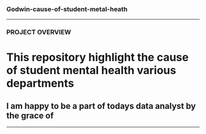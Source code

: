 ### Godwin-cause-of-student-metal-heath
---
### PROJECT OVERVIEW
# This repository highlight the cause of student mental health various departments
## I am happy to be a part of todays data analyst by the grace of
***
